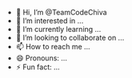 - 👋 Hi, I’m @TeamCodeChiva
- 👀 I’m interested in ...
- 🌱 I’m currently learning ...
- 💞️ I’m looking to collaborate on ...
- 📫 How to reach me ...
- 😄 Pronouns: ...
- ⚡ Fun fact: ...

<!---
TeamCodeChiva/TeamCodeChiva is a ✨ special ✨ repository because its `README.md` (this file) appears on your GitHub profile.
You can click the Preview link to take a look at your changes.
--->
